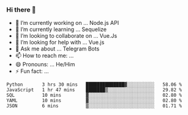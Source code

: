 ### Hi there 👋

- 🔭 I’m currently working on ... Node.js API
- 🌱 I’m currently learning ... Sequelize
- 👯 I’m looking to collaborate on ... Vue.Js
- 🤔 I’m looking for help with ... Vue.js
- 💬 Ask me about ... Telegram Bots 
- 📫 How to reach me: ... 
- 😄 Pronouns: ... He/Him
- ⚡ Fun fact: ... 


<!--START_SECTION:waka-->
```text
Python       3 hrs 30 mins   ██████████████▓░░░░░░░░░░   58.06 % 
JavaScript   1 hr 47 mins    ███████▒░░░░░░░░░░░░░░░░░   29.82 % 
SQL          10 mins         ▓░░░░░░░░░░░░░░░░░░░░░░░░   02.80 % 
YAML         10 mins         ▓░░░░░░░░░░░░░░░░░░░░░░░░   02.80 % 
JSON         6 mins          ▒░░░░░░░░░░░░░░░░░░░░░░░░   01.71 % 
```
<!--END_SECTION:waka-->

<!--
**therealstein/therealstein** is a ✨ _special_ ✨ repository because its `README.md` (this file) appears on your GitHub profile.

Here are some ideas to get you started:

- 🔭 I’m currently working on ...
- 🌱 I’m currently learning ...
- 👯 I’m looking to collaborate on ...
- 🤔 I’m looking for help with ...
- 💬 Ask me about ...
- 📫 How to reach me: ...
- 😄 Pronouns: ...
- ⚡ Fun fact: ...
-->
